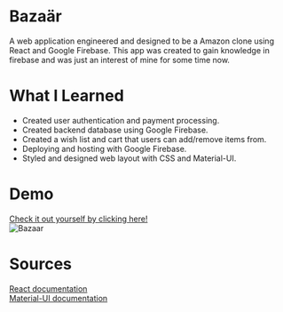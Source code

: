 # Bazaär
<p>
A web application engineered and designed to be a Amazon clone using React and Google Firebase. This app was created to gain knowledge in firebase and was just an interest of mine for some time now. 
</p>

# What I Learned
<ul>
    <li>
    Created user authentication and payment processing.
    </li>
    <li>
    Created backend database using Google Firebase.
    </li>
    <li>
    Created a wish list and cart that users can add/remove items from.
    </li>
    <li>
    Deploying and hosting with Google Firebase. 
    </li>
    <li>
    Styled and designed web layout with CSS and Material-UI.
    </li>
</ul>

# Demo
<a href="https://bazaar-596f2.web.app/"> Check it out yourself by clicking here!</a>  
![Bazaar](https://media.giphy.com/media/17BF82waniz4ndE1UW/giphy.gif)

# Sources
<a href="https://reactjs.org/docs/getting-started.html"> React documentation <a>
<a href=''> </a>  
<a href="https://material-ui.com/getting-started/installation/"> Material-UI documentation<a>  